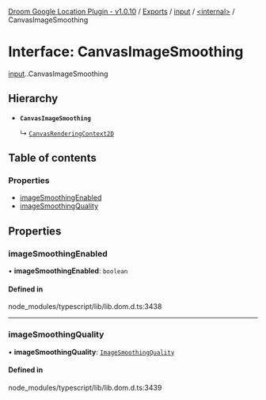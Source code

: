 [Droom Google Location Plugin - v1.0.10](../README.md) / [Exports](../modules.md) / [input](../modules/input.md) / [<internal\>](../modules/input._internal_.md) / CanvasImageSmoothing

# Interface: CanvasImageSmoothing

[input](../modules/input.md).[<internal>](../modules/input._internal_.md).CanvasImageSmoothing

## Hierarchy

- **`CanvasImageSmoothing`**

  ↳ [`CanvasRenderingContext2D`](input._internal_.CanvasRenderingContext2D.md)

## Table of contents

### Properties

- [imageSmoothingEnabled](input._internal_.CanvasImageSmoothing.md#imagesmoothingenabled)
- [imageSmoothingQuality](input._internal_.CanvasImageSmoothing.md#imagesmoothingquality)

## Properties

### imageSmoothingEnabled

• **imageSmoothingEnabled**: `boolean`

#### Defined in

node_modules/typescript/lib/lib.dom.d.ts:3438

___

### imageSmoothingQuality

• **imageSmoothingQuality**: [`ImageSmoothingQuality`](../modules/input._internal_.md#imagesmoothingquality)

#### Defined in

node_modules/typescript/lib/lib.dom.d.ts:3439
